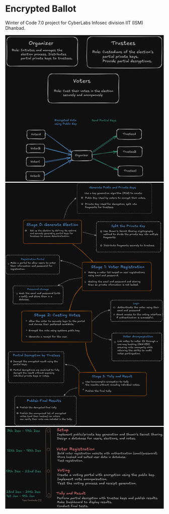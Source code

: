 # Encrypted Ballot
Winter of Code 7.0 project for CyberLabs Infosec division IIT (ISM) Dhanbad.

<img src="./Plan/latex/stakeholders.png">
<img src="./Plan/latex/plan.png">
<img src="./Plan/latex/timeline.png">